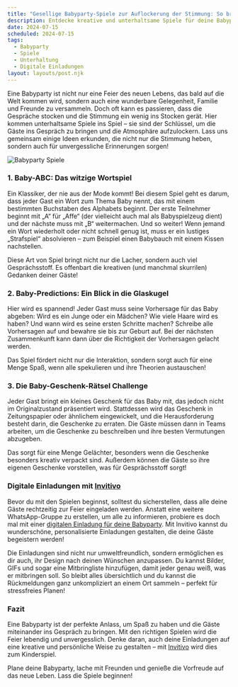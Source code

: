 ```yaml
---
title: "Gesellige Babyparty-Spiele zur Auflockerung der Stimmung: So bringst du deine Gäste ins Gespräch"
description: Entdecke kreative und unterhaltsame Spiele für deine Babyparty, die helfen, die Stimmung zu heben und Gespräche zu fördern – inklusive Tipps für persönliche digitale Einladungen!
date: 2024-07-15
scheduled: 2024-07-15
tags:
  - Babyparty
  - Spiele
  - Unterhaltung
  - Digitale Einladungen
layout: layouts/post.njk
---
```


Eine Babyparty ist nicht nur eine Feier des neuen Lebens, das bald auf die Welt kommen wird, sondern auch eine wunderbare Gelegenheit, Familie und Freunde zu versammeln. Doch oft kann es passieren, dass die Gespräche stocken und die Stimmung ein wenig ins Stocken gerät. Hier kommen unterhaltsame Spiele ins Spiel – sie sind der Schlüssel, um die Gäste ins Gespräch zu bringen und die Atmosphäre aufzulockern. Lass uns gemeinsam einige Ideen erkunden, die nicht nur die Stimmung heben, sondern auch für unvergessliche Erinnerungen sorgen!

![Babyparty Spiele](/img/babyparty-spiele.webp)

### 1. **Baby-ABC: Das witzige Wortspiel**

Ein Klassiker, der nie aus der Mode kommt! Bei diesem Spiel geht es darum, dass jeder Gast ein Wort zum Thema Baby nennt, das mit einem bestimmten Buchstaben des Alphabets beginnt. Der erste Teilnehmer beginnt mit „A“ für „Affe“ (der vielleicht auch mal als Babyspielzeug dient) und der nächste muss mit „B“ weitermachen. Und so weiter! Wenn jemand ein Wort wiederholt oder nicht schnell genug ist, muss er ein lustiges „Strafspiel“ absolvieren – zum Beispiel einen Babybauch mit einem Kissen nachstellen. 

Diese Art von Spiel bringt nicht nur die Lacher, sondern auch viel Gesprächsstoff. Es offenbart die kreativen (und manchmal skurrilen) Gedanken deiner Gäste!

### 2. **Baby-Predictions: Ein Blick in die Glaskugel**

Hier wird es spannend! Jeder Gast muss seine Vorhersage für das Baby abgeben: Wird es ein Junge oder ein Mädchen? Wie viele Haare wird es haben? Und wann wird es seine ersten Schritte machen? Schreibe alle Vorhersagen auf und bewahre sie bis zur Geburt auf. Bei der nächsten Zusammenkunft kann dann über die Richtigkeit der Vorhersagen gelacht werden. 

Das Spiel fördert nicht nur die Interaktion, sondern sorgt auch für eine Menge Spaß, wenn alle spekulieren und ihre Theorien austauschen!

### 3. **Die Baby-Geschenk-Rätsel Challenge**

Jeder Gast bringt ein kleines Geschenk für das Baby mit, das jedoch nicht im Originalzustand präsentiert wird. Stattdessen wird das Geschenk in Zeitungspapier oder ähnlichem eingewickelt, und die Herausforderung besteht darin, die Geschenke zu erraten. Die Gäste müssen dann in Teams arbeiten, um die Geschenke zu beschreiben und ihre besten Vermutungen abzugeben. 

Das sorgt für eine Menge Gelächter, besonders wenn die Geschenke besonders kreativ verpackt sind. Außerdem können die Gäste so ihre eigenen Geschenke vorstellen, was für Gesprächsstoff sorgt!

### **Digitale Einladungen mit [Invitivo](https://invitivo.com/create)**

Bevor du mit den Spielen beginnst, solltest du sicherstellen, dass alle deine Gäste rechtzeitig zur Feier eingeladen werden. Anstatt eine weitere WhatsApp-Gruppe zu erstellen, um alle zu informieren, probiere es doch mal mit einer [digitalen Einladung für deine Babyparty](https://invitivo.com/). Mit Invitivo kannst du wunderschöne, personalisierte Einladungen gestalten, die deine Gäste begeistern werden! 

Die Einladungen sind nicht nur umweltfreundlich, sondern ermöglichen es dir auch, ihr Design nach deinen Wünschen anzupassen. Du kannst Bilder, GIFs und sogar eine Mitbringliste hinzufügen, damit jeder genau weiß, was er mitbringen soll. So bleibt alles übersichtlich und du kannst die Rückmeldungen ganz unkompliziert an einem Ort sammeln – perfekt für stressfreies Planen!

### **Fazit**

Eine Babyparty ist der perfekte Anlass, um Spaß zu haben und die Gäste miteinander ins Gespräch zu bringen. Mit den richtigen Spielen wird die Feier lebendig und unvergesslich. Denke daran, auch deine Einladungen auf eine kreative und persönliche Weise zu gestalten – mit [Invitivo](https://invitivo.com) wird dies zum Kinderspiel. 

Plane deine Babyparty, lache mit Freunden und genieße die Vorfreude auf das neue Leben. Lass die Spiele beginnen!
